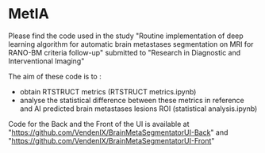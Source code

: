 # MetIA

Please find the code used in the study "Routine implementation of deep learning algorithm for automatic brain metastases segmentation on MRI for RANO-BM criteria follow-up" submitted to "Research in Diagnostic and Interventional Imaging"

The aim of these code is to :
  - obtain RTSTRUCT metrics (RTSTRUCT metrics.ipynb)
  - analyse the statistical difference between these metrics in reference and AI predicted brain metastases lesions ROI (statistical analysis.ipynb)

Code for the Back and the Front of the UI is available at "https://github.com/VendenIX/BrainMetaSegmentatorUI-Back" and "https://github.com/VendenIX/BrainMetaSegmentatorUI-Front"
